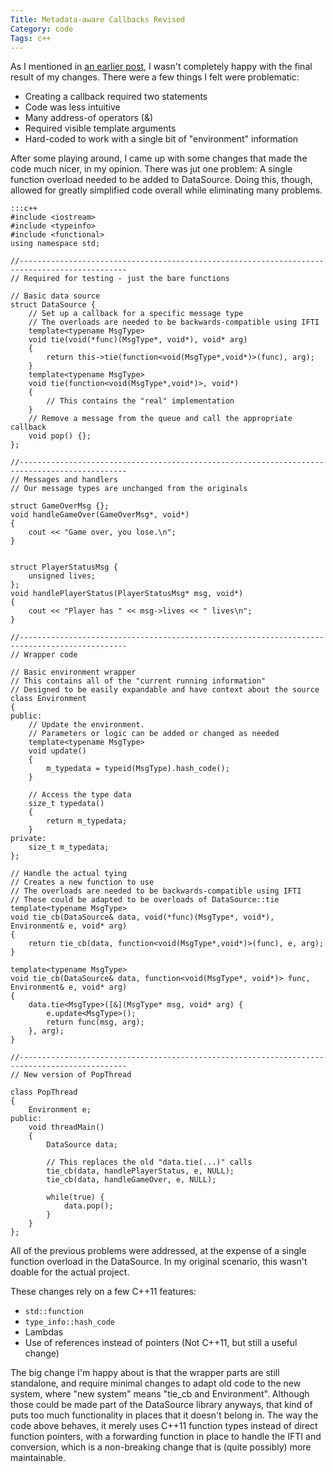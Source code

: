 ```yaml
---
Title: Metadata-aware Callbacks Revised
Category: code
Tags: c++
---
```


As I mentioned in [an earlier post], I wasn't completely happy with the final result of my changes. There were a few things I felt were problematic:

- Creating a callback required two statements
- Code was less intuitive
- Many address-of operators (&amp;)
- Required visible template arguments
- Hard-coded to work with a single bit of "environment" information

After some playing around, I came up with some changes that made the code much nicer, in my opinion. There was jut one problem: A single function overload needed to be added to DataSource. Doing this, though, allowed for greatly simplified code overall while eliminating many problems.

	:::c++
	#include <iostream>
	#include <typeinfo>
	#include <functional>
	using namespace std;

	//----------------------------------------------------------------------------------------------
	// Required for testing - just the bare functions

	// Basic data source
	struct DataSource {
		// Set up a callback for a specific message type
		// The overloads are needed to be backwards-compatible using IFTI
		template<typename MsgType>
		void tie(void(*func)(MsgType*, void*), void* arg)
		{
			return this->tie(function<void(MsgType*,void*)>(func), arg);
		}
		template<typename MsgType>
		void tie(function<void(MsgType*,void*)>, void*)
		{
			// This contains the "real" implementation
		}
		// Remove a message from the queue and call the appropriate callback
		void pop() {};
	};

	//----------------------------------------------------------------------------------------------
	// Messages and handlers
	// Our message types are unchanged from the originals

	struct GameOverMsg {};
	void handleGameOver(GameOverMsg*, void*)
	{
		cout << "Game over, you lose.\n";
	}


	struct PlayerStatusMsg {
		unsigned lives;
	};
	void handlePlayerStatus(PlayerStatusMsg* msg, void*)
	{
		cout << "Player has " << msg->lives << " lives\n";
	}

	//----------------------------------------------------------------------------------------------
	// Wrapper code

	// Basic environment wrapper
	// This contains all of the "current running information"
	// Designed to be easily expandable and have context about the source
	class Environment
	{
	public:
		// Update the environment.
		// Parameters or logic can be added or changed as needed
		template<typename MsgType>
		void update()
		{
			m_typedata = typeid(MsgType).hash_code();
		}

		// Access the type data
		size_t typedata()
		{
			return m_typedata;
		}
	private:
		size_t m_typedata;
	};

	// Handle the actual tying
	// Creates a new function to use
	// The overloads are needed to be backwards-compatible using IFTI
	// These could be adapted to be overloads of DataSource::tie
	template<typename MsgType>
	void tie_cb(DataSource& data, void(*func)(MsgType*, void*), Environment& e, void* arg)
	{
		return tie_cb(data, function<void(MsgType*,void*)>(func), e, arg);
	}

	template<typename MsgType>
	void tie_cb(DataSource& data, function<void(MsgType*, void*)> func, Environment& e, void* arg)
	{
		data.tie<MsgType>([&](MsgType* msg, void* arg) {
			e.update<MsgType>();
			return func(msg, arg);
		}, arg);
	}

	//----------------------------------------------------------------------------------------------
	// New version of PopThread

	class PopThread
	{
		Environment e;
	public:
		void threadMain()
		{
			DataSource data;

			// This replaces the old "data.tie(...)" calls
			tie_cb(data, handlePlayerStatus, e, NULL);
			tie_cb(data, handleGameOver, e, NULL);

			while(true) {
				data.pop();
			}
		}
	};

All of the previous problems were addressed, at the expense of a single function overload in the DataSource. In my original scenario, this wasn't doable for the actual project.

These changes rely on a few C++11 features:

- `std::function`
- `type_info::hash_code`
- Lambdas
- Use of references instead of pointers (Not C++11, but still a useful change)

The big change I'm happy about is that the wrapper parts are still standalone, and require minimal changes to adapt old code to the new system, where "new system" means "tie_cb and Environment". Although those could be made part of the DataSource library anyways, that kind of puts too much functionality in places that it doesn't belong in. The way the code above behaves, it merely uses C++11 function types instead of direct function pointers, with a forwarding function in place to handle the IFTI and conversion, which is a non-breaking change that is (quite possibly) more maintainable.

[an earlier post]: {filename}/2013/08/10-metadata-aware-callbacks.md
